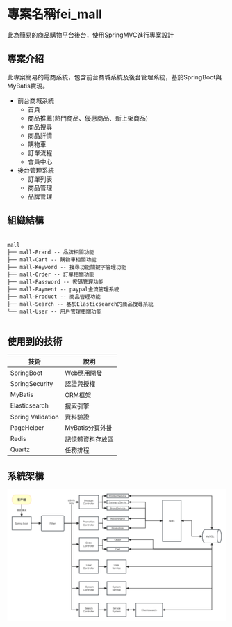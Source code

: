 # 專案名稱fei_mall
此為簡易的商品購物平台後台，使用SpringMVC進行專案設計

## 專案介紹
此專案簡易的電商系統，包含前台商城系統及後台管理系統，基於SpringBoot與MyBatis實現。
- 前台商城系統
  - 首頁
  - 商品推薦(熱門商品、優惠商品、新上架商品)
  - 商品搜尋
  - 商品詳情
  - 購物車
  - 訂單流程
  - 會員中心
- 後台管理系統
  - 訂單列表
  - 商品管理
  - 品牌管理
  
## 組織結構
 <pre><code>
mall
├── mall-Brand -- 品牌相關功能
├── mall-Cart -- 購物車相關功能
├── mall-Keyword -- 搜尋功能關鍵字管理功能
├── mall-Order -- 訂單相關功能
├── mall-Password -- 密碼管理功能
├── mall-Payment -- paypal金流管理系統
├── mall-Product -- 商品管理功能
├── mall-Search -- 基於Elasticsearch的商品搜尋系統
└── mall-User -- 用戶管理相關功能
 </code></pre>
 
## 使用到的技術
| 技術 | 說明 |
| --- | --- | 
| SpringBoot | Web應用開發 | 
| SpringSecurity | 認證與授權 | 
| MyBatis	 | ORM框架 | 
| Elasticsearch | 搜索引擎 | 
| Spring Validation | 資料驗證 | 
| PageHelper | MyBatis分頁外掛 | 
| Redis | 記憶體資料存放區 | 
| Quartz | 任務排程 | 

## 系統架構
![Image text](https://github.com/Roshiahsu/img-folder/blob/main/1.png)
